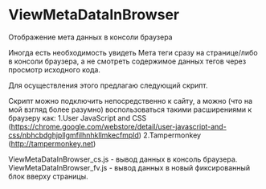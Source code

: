 # ViewMetaDataInBrowser
Отображение мета данных в консоли браузера

Иногда есть необходимость увидеть Мета теги сразу на странице/либо в консоли браузера, а не смотреть содержимое данных тегов через просмотр исходного кода.

Для осуществления этого предлагаю следующий скрипт.

Скрипт можно подключить непосредственно к сайту, а можно (что на мой взгляд более разумно) воспользоваться такими расширениями к браузеру как:
1.User JavaScript and CSS (https://chrome.google.com/webstore/detail/user-javascript-and-css/nbhcbdghjpllgmfilhnhkllmkecfmpld)
2.Tampermonkey (http://tampermonkey.net)

ViewMetaDataInBrowser_cs.js - вывод данных в консоль браузера.
ViewMetaDataInBrowser_fv.js - вывод данных в новый фиксированный блок вверху страницы.
